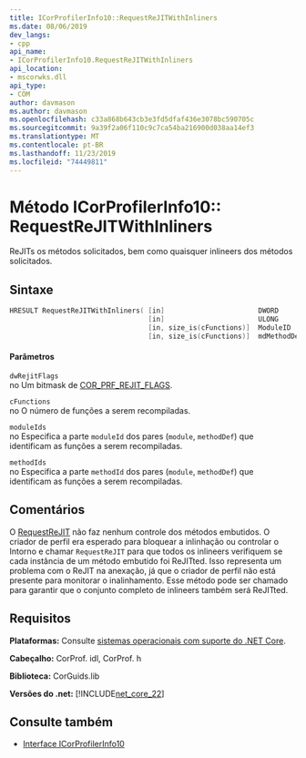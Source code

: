 ```yaml
---
title: ICorProfilerInfo10::RequestReJITWithInliners
ms.date: 08/06/2019
dev_langs:
- cpp
api_name:
- ICorProfilerInfo10.RequestReJITWithInliners
api_location:
- mscorwks.dll
api_type:
- COM
author: davmason
ms.author: davmason
ms.openlocfilehash: c33a868b643cb3e3fd5dfaf436e3078bc590705c
ms.sourcegitcommit: 9a39f2a06f110c9c7ca54ba216900d038aa14ef3
ms.translationtype: MT
ms.contentlocale: pt-BR
ms.lasthandoff: 11/23/2019
ms.locfileid: "74449811"
---
```

# <a name="icorprofilerinfo10requestrejitwithinliners-method"></a>Método ICorProfilerInfo10:: RequestReJITWithInliners

ReJITs os métodos solicitados, bem como quaisquer inlineers dos métodos solicitados.

## <a name="syntax"></a>Sintaxe

```cpp
HRESULT RequestReJITWithInliners( [in]                       DWORD       dwRejitFlags,
                                  [in]                       ULONG       cFunctions,
                                  [in, size_is(cFunctions)]  ModuleID    moduleIds[],
                                  [in, size_is(cFunctions)]  mdMethodDef methodIds[]);
```

#### <a name="parameters"></a>Parâmetros

`dwRejitFlags` \
no Um bitmask de [COR_PRF_REJIT_FLAGS](../../../../docs/framework/unmanaged-api/profiling/cor-prf-rejit-flags-enumeration.md).

`cFunctions` \
no O número de funções a serem recompiladas.

`moduleIds` \
no Especifica a parte `moduleId` dos pares (`module`, `methodDef`) que identificam as funções a serem recompiladas.

`methodIds` \
no Especifica a parte `methodId` dos pares (`module`, `methodDef`) que identificam as funções a serem recompiladas.

## <a name="remarks"></a>Comentários

O [RequestReJIT](../../../../docs/framework/unmanaged-api/profiling/icorprofilerinfo4-requestrejit-method.md) não faz nenhum controle dos métodos embutidos. O criador de perfil era esperado para bloquear a inlinhação ou controlar o Intorno e chamar `RequestReJIT` para que todos os inlineers verifiquem se cada instância de um método embutido foi ReJITted. Isso representa um problema com o ReJIT na anexação, já que o criador de perfil não está presente para monitorar o inalinhamento. Esse método pode ser chamado para garantir que o conjunto completo de inlineers também será ReJITted.

## <a name="requirements"></a>Requisitos

**Plataformas:** Consulte [sistemas operacionais com suporte do .NET Core](../../../core/install/dependencies.md?tabs=netcore30&pivots=os-windows).

**Cabeçalho:** CorProf. idl, CorProf. h

**Biblioteca:** CorGuids.lib

**Versões do .net:** [!INCLUDE[net_core_22](../../../../includes/net-core-30-md.md)]

## <a name="see-also"></a>Consulte também

- [Interface ICorProfilerInfo10](../../../../docs/framework/unmanaged-api/profiling/icorprofilerinfo10-interface.md)
